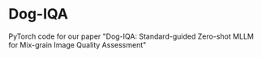 # Dog-IQA
PyTorch code for our paper "Dog-IQA: Standard-guided Zero-shot MLLM for Mix-grain Image Quality Assessment"
